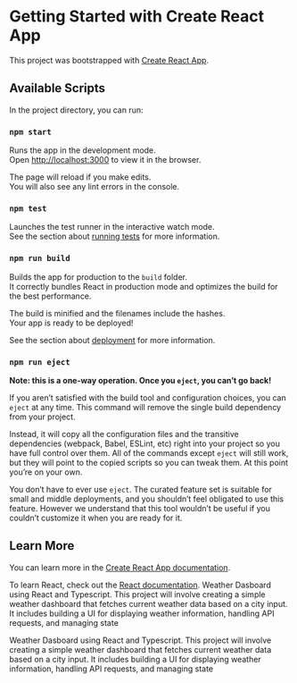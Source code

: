# Getting Started with Create React App

This project was bootstrapped with [Create React App](https://github.com/facebook/create-react-app).

## Available Scripts

In the project directory, you can run:

### `npm start`

Runs the app in the development mode.\
Open [http://localhost:3000](http://localhost:3000) to view it in the browser.

The page will reload if you make edits.\
You will also see any lint errors in the console.

### `npm test`

Launches the test runner in the interactive watch mode.\
See the section about [running tests](https://facebook.github.io/create-react-app/docs/running-tests) for more information.

### `npm run build`

Builds the app for production to the `build` folder.\
It correctly bundles React in production mode and optimizes the build for the best performance.

The build is minified and the filenames include the hashes.\
Your app is ready to be deployed!

See the section about [deployment](https://facebook.github.io/create-react-app/docs/deployment) for more information.

### `npm run eject`

**Note: this is a one-way operation. Once you `eject`, you can’t go back!**

If you aren’t satisfied with the build tool and configuration choices, you can `eject` at any time. This command will remove the single build dependency from your project.

Instead, it will copy all the configuration files and the transitive dependencies (webpack, Babel, ESLint, etc) right into your project so you have full control over them. All of the commands except `eject` will still work, but they will point to the copied scripts so you can tweak them. At this point you’re on your own.

You don’t have to ever use `eject`. The curated feature set is suitable for small and middle deployments, and you shouldn’t feel obligated to use this feature. However we understand that this tool wouldn’t be useful if you couldn’t customize it when you are ready for it.

## Learn More

You can learn more in the [Create React App documentation](https://facebook.github.io/create-react-app/docs/getting-started).

To learn React, check out the [React documentation](https://reactjs.org/).
W e a t h e r   D a s b o a r d   u s i n g   R e a c t   a n d   T y p e s c r i p t .   T h i s   p r o j e c t   w i l l   i n v o l v e   c r e a t i n g   a   s i m p l e   w e a t h e r   d a s h b o a r d   t h a t   f e t c h e s   c u r r e n t   w e a t h e r   d a t a   b a s e d   o n   a   c i t y   i n p u t .   I t   i n c l u d e s   b u i l d i n g   a   U I   f o r   d i s p l a y i n g   w e a t h e r   i n f o r m a t i o n ,   h a n d l i n g   A P I   r e q u e s t s ,   a n d   m a n a g i n g   s t a t e 
 
 


Weather Dasboard using React and Typescript. This project will involve creating a simple weather dashboard that fetches current weather data based on a city input. It includes building a UI for displaying weather information, handling API requests, and managing state